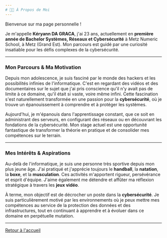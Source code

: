 ```yaml
---
# 🧑‍💻 À Propos de Moi 
---
```

Bienvenue sur ma page personnelle !

Je m'appelle **Kéryann DA GRACA**, j'ai 23 ans, actuellement en **première année de Bachelor Systèmes, Réseaux et Cybersécurité** à Metz Numeric School, à Metz (Grand Est). Mon parcours est guidé par une curiosité insatiable pour les défis complexes de la cybersécurité.

---

### Mon Parcours & Ma Motivation

Depuis mon adolescence, je suis fasciné par le monde des hackers et les possibilités infinies de l'informatique. C'est en regardant des vidéos et des documentaires sur le sujet que j'ai pris conscience qu'il n'y avait pas de limite à ce domaine, qu'il était si vaste, voire même infini. Cette fascination s'est naturellement transformée en une passion pour la **cybersécurité**, où je trouve un épanouissement à comprendre et à protéger les systèmes.

Aujourd'hui, je m'épanouis dans l'apprentissage constant, que ce soit en administrant des serveurs, en configurant des réseaux ou en découvrant les fondations de la cybersécurité. Mon stage actuel est une opportunité fantastique de transformer la théorie en pratique et de consolider mes compétences sur le terrain.

---

### Mes Intérêts & Aspirations

Au-delà de l'informatique, je suis une personne très sportive depuis mon plus jeune âge. J'ai pratiqué et j'apprécie toujours le **handball**, la **natation**, la **boxe**, et la **musculation**. Ces activités m'apportent rigueur, persévérance et esprit d'équipe. J'aime également me détendre et affûter ma réflexion stratégique à travers les **jeux vidéo**.

À terme, mon objectif est de décrocher un poste dans la **cybersécurité**. Je suis particulièrement motivé par les environnements où je peux mettre mes compétences au service de la protection des données et des infrastructures, tout en continuant à apprendre et à évoluer dans ce domaine en perpétuelle mutation.

---

[Retour à l'accueil](../README.md)
